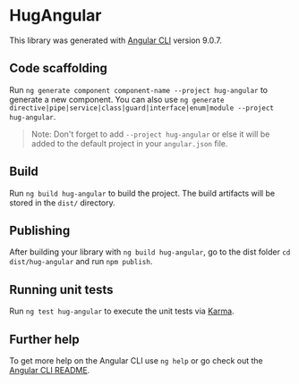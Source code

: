 # HugAngular

This library was generated with [Angular CLI](https://github.com/angular/angular-cli) version 9.0.7.

## Code scaffolding

Run `ng generate component component-name --project hug-angular` to generate a new component. You can also use `ng generate directive|pipe|service|class|guard|interface|enum|module --project hug-angular`.
> Note: Don't forget to add `--project hug-angular` or else it will be added to the default project in your `angular.json` file. 

## Build

Run `ng build hug-angular` to build the project. The build artifacts will be stored in the `dist/` directory.

## Publishing

After building your library with `ng build hug-angular`, go to the dist folder `cd dist/hug-angular` and run `npm publish`.

## Running unit tests

Run `ng test hug-angular` to execute the unit tests via [Karma](https://karma-runner.github.io).

## Further help

To get more help on the Angular CLI use `ng help` or go check out the [Angular CLI README](https://github.com/angular/angular-cli/blob/master/README.md).
